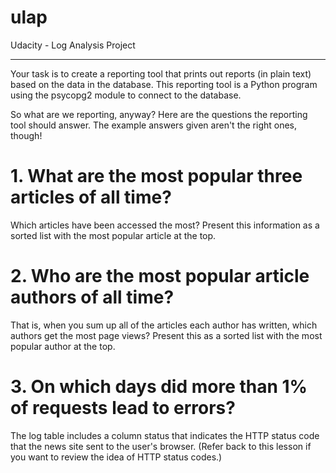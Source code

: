 # ulap
Udacity - Log Analysis Project


-----

Your task is to create a reporting tool that prints out reports (in plain text) based on the data in the database. This reporting tool is a Python program using the psycopg2 module to connect to the database.

So what are we reporting, anyway?
Here are the questions the reporting tool should answer. The example answers given aren't the right ones, though!

# 1. What are the most popular three articles of all time? 
Which articles have been accessed the most? Present this information as a sorted list with the most popular article at the top.

# 2. Who are the most popular article authors of all time? 
That is, when you sum up all of the articles each author has written, which authors get the most page views? Present this as a sorted list with the most popular author at the top.

# 3. On which days did more than 1% of requests lead to errors? 
The log table includes a column status that indicates the HTTP status code that the news site sent to the user's browser. (Refer back to this lesson if you want to review the idea of HTTP status codes.)
